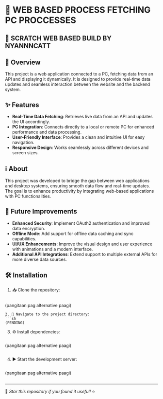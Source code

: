 # 🚀 WEB BASED PROCESS FETCHING PC PROCCESSES

## 🌟 SCRATCH WEB BASED BUILD BY NYANNNCATT

## 🌟 Overview
This project is a web application connected to a PC, fetching data from an API and displaying it dynamically. It is designed to provide real-time data updates and seamless interaction between the website and the backend system.

## ✨ Features
-  **Real-Time Data Fetching**: Retrieves live data from an API and updates the UI accordingly.
-  **PC Integration**: Connects directly to a local or remote PC for enhanced performance and data processing.
-  **User-Friendly Interface**: Provides a clean and intuitive UI for easy navigation.
-  **Responsive Design**: Works seamlessly across different devices and screen sizes.

## ℹ️ About
This project was developed to bridge the gap between web applications and desktop systems, ensuring smooth data flow and real-time updates. The goal is to enhance productivity by integrating web-based applications with PC functionalities.

## 🔮 Future Improvements
-  **Enhanced Security**: Implement OAuth2 authentication and improved data encryption.
-  **Offline Mode**: Add support for offline data caching and sync capabilities.
-  **UI/UX Enhancements**: Improve the visual design and user experience with animations and a modern interface.
-  **Additional API Integrations**: Extend support to multiple external APIs for more diverse data sources.

## 🛠️ Installation
1. 📥 Clone the repository:
   ```sh
  (pangitaan pag alternative paagi)
   ```
2. 📂 Navigate to the project directory:
   ```sh
 (PENDING)
   ```
3. ⚙️ Install dependencies:
   ```sh
 (pangitaan pag alternative paagi)
   ```
````
4. ▶️ Start the development server:
   ```sh
 (pangitaan pag alternative paagi)
   ```
 ```

---

🌟 _Star this repository if you found it useful!_ ⭐

